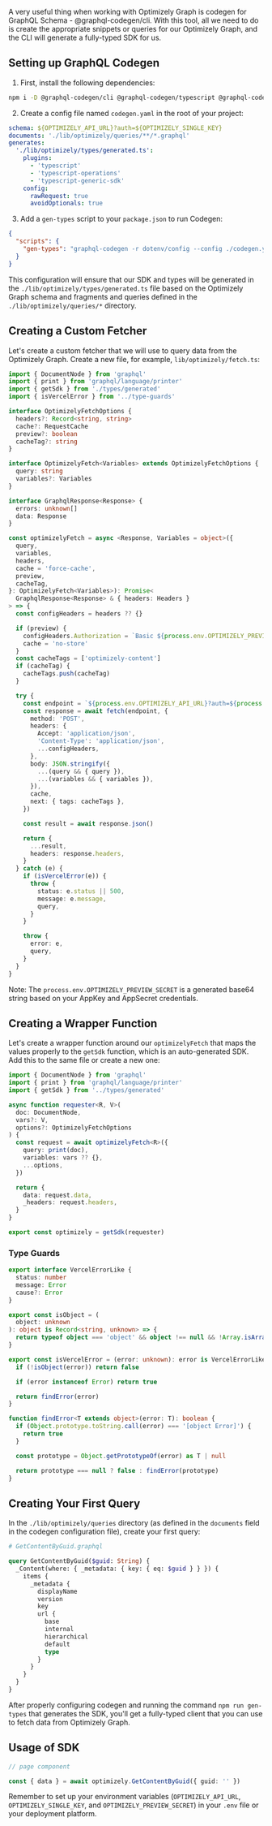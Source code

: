 A very useful thing when working with Optimizely Graph is codegen for GraphQL Schema - @graphql-codegen/cli. With this tool, all we need to do is create the appropriate snippets or queries for our Optimizely Graph, and the CLI will generate a fully-typed SDK for us.

## Setting up GraphQL Codegen

1. First, install the following dependencies:

```bash
npm i -D @graphql-codegen/cli @graphql-codegen/typescript @graphql-codegen/typescript-generic-sdk @graphql-codegen/typescript-operations
```

2. Create a config file named `codegen.yaml` in the root of your project:

```yaml
schema: ${OPTIMIZELY_API_URL}?auth=${OPTIMIZELY_SINGLE_KEY}
documents: './lib/optimizely/queries/**/*.graphql'
generates:
  './lib/optimizely/types/generated.ts':
    plugins:
      - 'typescript'
      - 'typescript-operations'
      - 'typescript-generic-sdk'
    config:
      rawRequest: true
      avoidOptionals: true
```

3. Add a `gen-types` script to your `package.json` to run Codegen:

```json
{
  "scripts": {
    "gen-types": "graphql-codegen -r dotenv/config --config ./codegen.yaml"
  }
}
```

This configuration will ensure that our SDK and types will be generated in the `./lib/optimizely/types/generated.ts` file based on the Optimizely Graph schema and fragments and queries defined in the `./lib/optimizely/queries/*` directory.

## Creating a Custom Fetcher

Let's create a custom fetcher that we will use to query data from the Optimizely Graph. Create a new file, for example, `lib/optimizely/fetch.ts`:

```typescript
import { DocumentNode } from 'graphql'
import { print } from 'graphql/language/printer'
import { getSdk } from './types/generated'
import { isVercelError } from '../type-guards'

interface OptimizelyFetchOptions {
  headers?: Record<string, string>
  cache?: RequestCache
  preview?: boolean
  cacheTag?: string
}

interface OptimizelyFetch<Variables> extends OptimizelyFetchOptions {
  query: string
  variables?: Variables
}

interface GraphqlResponse<Response> {
  errors: unknown[]
  data: Response
}

const optimizelyFetch = async <Response, Variables = object>({
  query,
  variables,
  headers,
  cache = 'force-cache',
  preview,
  cacheTag,
}: OptimizelyFetch<Variables>): Promise<
  GraphqlResponse<Response> & { headers: Headers }
> => {
  const configHeaders = headers ?? {}

  if (preview) {
    configHeaders.Authorization = `Basic ${process.env.OPTIMIZELY_PREVIEW_SECRET}`
    cache = 'no-store'
  }
  const cacheTags = ['optimizely-content']
  if (cacheTag) {
    cacheTags.push(cacheTag)
  }

  try {
    const endpoint = `${process.env.OPTIMIZELY_API_URL}?auth=${process.env.OPTIMIZELY_SINGLE_KEY}`
    const response = await fetch(endpoint, {
      method: 'POST',
      headers: {
        Accept: 'application/json',
        'Content-Type': 'application/json',
        ...configHeaders,
      },
      body: JSON.stringify({
        ...(query && { query }),
        ...(variables && { variables }),
      }),
      cache,
      next: { tags: cacheTags },
    })

    const result = await response.json()

    return {
      ...result,
      headers: response.headers,
    }
  } catch (e) {
    if (isVercelError(e)) {
      throw {
        status: e.status || 500,
        message: e.message,
        query,
      }
    }

    throw {
      error: e,
      query,
    }
  }
}
```

Note: The `process.env.OPTIMIZELY_PREVIEW_SECRET` is a generated base64 string based on your AppKey and AppSecret credentials.

## Creating a Wrapper Function

Let's create a wrapper function around our `optimizelyFetch` that maps the values properly to the `getSdk` function, which is an auto-generated SDK. Add this to the same file or create a new one:

```typescript
import { DocumentNode } from 'graphql'
import { print } from 'graphql/language/printer'
import { getSdk } from '../types/generated'

async function requester<R, V>(
  doc: DocumentNode,
  vars?: V,
  options?: OptimizelyFetchOptions
) {
  const request = await optimizelyFetch<R>({
    query: print(doc),
    variables: vars ?? {},
    ...options,
  })

  return {
    data: request.data,
    _headers: request.headers,
  }
}

export const optimizely = getSdk(requester)
```

### Type Guards

```typescript
export interface VercelErrorLike {
  status: number
  message: Error
  cause?: Error
}

export const isObject = (
  object: unknown
): object is Record<string, unknown> => {
  return typeof object === 'object' && object !== null && !Array.isArray(object)
}

export const isVercelError = (error: unknown): error is VercelErrorLike => {
  if (!isObject(error)) return false

  if (error instanceof Error) return true

  return findError(error)
}

function findError<T extends object>(error: T): boolean {
  if (Object.prototype.toString.call(error) === '[object Error]') {
    return true
  }

  const prototype = Object.getPrototypeOf(error) as T | null

  return prototype === null ? false : findError(prototype)
}
```

## Creating Your First Query

In the `./lib/optimizely/queries` directory (as defined in the `documents` field in the codegen configuration file), create your first query:

```graphql
# GetContentByGuid.graphql

query GetContentByGuid($guid: String) {
  _Content(where: { _metadata: { key: { eq: $guid } } }) {
    items {
      _metadata {
        displayName
        version
        key
        url {
          base
          internal
          hierarchical
          default
          type
        }
      }
    }
  }
}
```

After properly configuring codegen and running the command `npm run gen-types` that generates the SDK, you'll get a fully-typed client that you can use to fetch data from Optimizely Graph.

## Usage of SDK

```typescript
// page component

const { data } = await optimizely.GetContentByGuid({ guid: '' })
```

Remember to set up your environment variables (`OPTIMIZELY_API_URL`, `OPTIMIZELY_SINGLE_KEY`, and `OPTIMIZELY_PREVIEW_SECRET`) in your `.env` file or your deployment platform.
